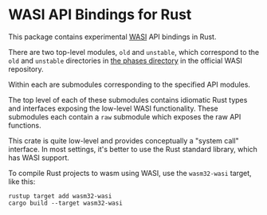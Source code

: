 # WASI API Bindings for Rust

This package contains experimental [WASI](https://github.com/WebAssembly/WASI)
API bindings in Rust.

There are two top-level modules, `old` and `unstable`, which correspond to
the `old` and `unstable` directories in
[the phases directory](https://github.com/WebAssembly/WASI/tree/master/phases)
in the official WASI repository.

Within each are submodules corresponding to the specified API modules.

The top level of each of these submodules contains idiomatic Rust types and
interfaces exposing the low-level WASI functionality. These submodules each
contain a `raw` submodule which exposes the raw API functions.

This crate is quite low-level and provides conceptually a "system call"
interface. In most settings, it's better to use the Rust standard library,
which has WASI support.

To compile Rust projects to wasm using WASI, use the `wasm32-wasi` target,
like this:

```
rustup target add wasm32-wasi
cargo build --target wasm32-wasi
```
